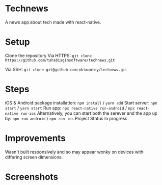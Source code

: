 # Technews

A news app about tech made with react-native.

# Setup

Clone the repository
Via HTTPS: `git clone https://github.com/tahabisginsoftware/technews.git`

Via SSH: `git clone git@github.com:nklmantey/technews.git`

# Steps

iOS & Android package installation: `npm install` / `yarn add`
Start server: `npm start` / `yarn start`
Run app: `npx react-native run-android` / `npx react-native run-ios`
Alternatively, you can start both the serever and the app up by: `npm run android` / `npm run ios`
Project Status
In progress

# Improvements
Wasn't built responsively and so may appear wonky on devices with differing screen dimensions.

# Screenshots

